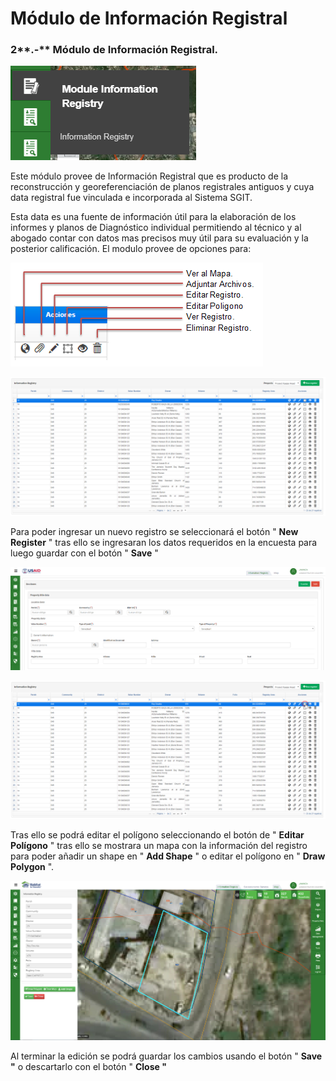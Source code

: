 # Módulo de Información Registral

### 2**.-** Módulo de Información Registral.

![](../.gitbook/assets/image%20%28115%29.png)

Este módulo provee de Información Registral que es producto de la reconstrucción y georeferenciación de  planos registrales antiguos y cuya data registral fue vinculada e incorporada al Sistema SGIT.

Esta data es una fuente de información útil para  la elaboración de los informes y planos de Diagnóstico individual permitiendo al técnico y al abogado contar con datos mas precisos muy útil para su evaluación y la posterior calificación. El modulo provee de opciones para:

![](../.gitbook/assets/image%20%28110%29.png)

![](../.gitbook/assets/image%20%28126%29.png)

Para poder ingresar un nuevo registro se seleccionará el botón " **New Register** " tras ello se ingresaran los datos requeridos en la encuesta para luego guardar con el botón " **Save** "

![](../.gitbook/assets/image%20%2853%29.png)

![](../.gitbook/assets/image%20%28109%29.png)

Tras ello se podrá editar el polígono seleccionando el botón de " **Editar Polígono** " tras ello se mostrara un mapa  con la información del registro para poder añadir un shape  en " **Add Shape** " o editar el polígono en  " **Draw Polygon** ".

![](../.gitbook/assets/image%20%28227%29.png)

Al terminar la edición se podrá guardar los cambios usando el botón " **Save "** o descartarlo con el botón    " **Close "**



